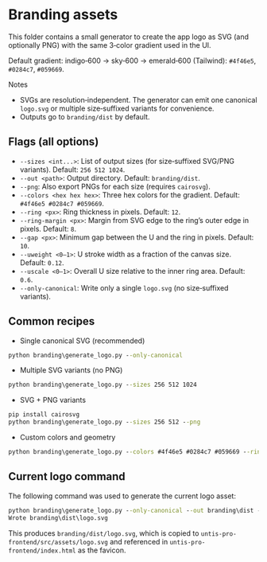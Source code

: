 # Branding assets

This folder contains a small generator to create the app logo as SVG (and optionally PNG) with the same 3‑color gradient used in the UI.

Default gradient: indigo‑600 → sky‑600 → emerald‑600 (Tailwind): `#4f46e5`, `#0284c7`, `#059669`.

Notes

-   SVGs are resolution‑independent. The generator can emit one canonical `logo.svg` or multiple size‑suffixed variants for convenience.
-   Outputs go to `branding/dist` by default.

## Flags (all options)

-   `--sizes <int...>`: List of output sizes (for size‑suffixed SVG/PNG variants). Default: `256 512 1024`.
-   `--out <path>`: Output directory. Default: `branding/dist`.
-   `--png`: Also export PNGs for each size (requires `cairosvg`).
-   `--colors <hex hex hex>`: Three hex colors for the gradient. Default: `#4f46e5 #0284c7 #059669`.
-   `--ring <px>`: Ring thickness in pixels. Default: `12`.
-   `--ring-margin <px>`: Margin from SVG edge to the ring’s outer edge in pixels. Default: `8`.
-   `--gap <px>`: Minimum gap between the U and the ring in pixels. Default: `10`.
-   `--uweight <0–1>`: U stroke width as a fraction of the canvas size. Default: `0.12`.
-   `--uscale <0–1>`: Overall U size relative to the inner ring area. Default: `0.6`.
-   `--only-canonical`: Write only a single `logo.svg` (no size‑suffixed variants).

## Common recipes

-   Single canonical SVG (recommended)

```cmd
python branding\generate_logo.py --only-canonical
```

-   Multiple SVG variants (no PNG)

```cmd
python branding\generate_logo.py --sizes 256 512 1024
```

-   SVG + PNG variants

```cmd
pip install cairosvg
python branding\generate_logo.py --sizes 256 512 --png
```

-   Custom colors and geometry

```cmd
python branding\generate_logo.py --colors #4f46e5 #0284c7 #059669 --ring 24 --ring-margin 4 --gap 10 --uweight 0.12 --uscale 0.5
```

## Current logo command

The following command was used to generate the current logo asset:

```cmd
python branding\generate_logo.py --only-canonical --out branding\dist --uscale 0.5 --ring 80 --ring-margin 2
Wrote branding\dist\logo.svg
```

This produces `branding/dist/logo.svg`, which is copied to `untis-pro-frontend/src/assets/logo.svg` and referenced in `untis-pro-frontend/index.html` as the favicon.
